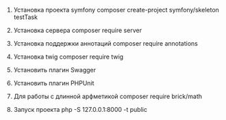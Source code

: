 1. Установка проекта symfony
composer create-project symfony/skeleton testTask

2. Установка сервера
composer require server

3. Установка поддержки аннотаций
composer require annotations

4. Установка twig
composer require twig

5. Установить плагин Swagger

6. Установить плагин PHPUnit

7. Для работы с длинной арфметикой
composer require brick/math

8. Запуск проекта
php -S 127.0.0.1:8000 -t public
